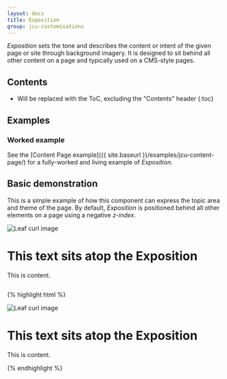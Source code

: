 ```yaml
---
layout: docs
title: Exposition
group: jcu-customisations
---
```


*Exposition* sets the tone and describes the content or intent of the given page
or site through background imagery.  It is designed to sit behind all other
content on a page and typically used on a CMS-style pages.

## Contents

* Will be replaced with the ToC, excluding the "Contents" header
{:toc}

## Examples

### Worked example

See the [Content Page example]({{ site.baseurl }}/examples/jcu-content-page/)
for a fully-worked and living example of *Exposition*.

## Basic demonstration

This is a simple example of how this component can express the topic area and
theme of the page.  By default, *Exposition* is positioned behind all other
elements on a page using a negative *z-index*.

<style>
// Workarounds for z-index not showing in examples
.bd-example .jcu-exposition {
  z-index: 0;
}
.bd-example {
  overflow: hidden;
}
</style>

<div class="bd-example">
  <div class="jcu-exposition hidden-print">
    <img src="{{ site.baseurl }}/dist/images/backgrounds/GreenLeafSwirl.jpg" alt="Leaf curl image">
  </div>
  <div class="jcu-content col-xs-6 col-xs-offset-3">
    <h1>This text sits atop the Exposition</h1>
    <p>This is content.</p>
  </div>
</div>

{% highlight html %}
<div class="jcu-exposition hidden-print">
  <img src="{{ site.baseurl }}/dist/images/backgrounds/GreenLeafSwirl.jpg" alt="Leaf curl image">
</div>
<div class="jcu-content">
  <h1>This text sits atop the Exposition</h1>
  <p>This is content.</p>
</div>
{% endhighlight %}

